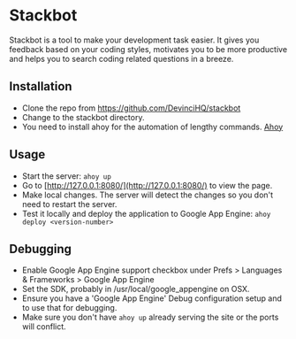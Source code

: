 # Stackbot

Stackbot is a tool to make your development task easier. It gives you feedback based on your coding styles,
motivates you to be more productive and helps you to search coding related questions in a breeze.

## Installation

* Clone the repo from https://github.com/DevinciHQ/stackbot
* Change to the stackbot directory.
* You need to install ahoy for the automation of lengthy commands. [Ahoy](https://github.com/DevinciHQ/ahoy)

## Usage

* Start the server: `ahoy up`
* Go to [http://127.0.0.1:8080/](http://127.0.0.1:8080/) to view the page.
* Make local changes. The server will detect the changes so you don't need to restart the server.
* Test it locally and deploy the application to Google App Engine: `ahoy deploy <version-number>`


## Debugging

* Enable Google App Engine support checkbox under Prefs > Languages & Frameworks > Google App Engine
* Set the SDK, probably in /usr/local/google_appengine on OSX.
* Ensure you have a 'Google App Engine' Debug configuration setup and to use that for debugging.
* Make sure you don't have `ahoy up` already serving the site or the ports will conflict.
